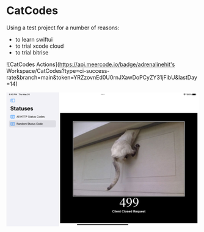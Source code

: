 # CatCodes

Using a test project for a number of reasons:

- to learn swiftui
- to trial xcode cloud
- to trial bitrise

![CatCodes Actions](https://api.meercode.io/badge/adrenalinehit's Workspace/CatCodes?type=ci-success-rate&branch=main&token=YRZzovnEd0U0rnJXawDoPCyZY31jFibU&lastDay=14)

![preview](preview.png)
